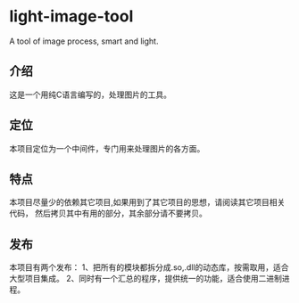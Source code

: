 # light-image-tool
A tool of image  process, smart and light.

## 介绍
   
   这是一个用纯C语言编写的，处理图片的工具。

## 定位

   本项目定位为一个中间件，专门用来处理图片的各方面。

## 特点

   本项目尽量少的依赖其它项目,如果用到了其它项目的思想，请阅读其它项目相关代码，
   然后拷贝其中有用的部分，其余部分请不要拷贝。

## 发布
   
   本项目有两个发布：
   1、把所有的模块都拆分成.so,.dll的动态库，按需取用，适合大型项目集成。
   2、同时有一个汇总的程序，提供统一的功能，适合使用二进制进程。
